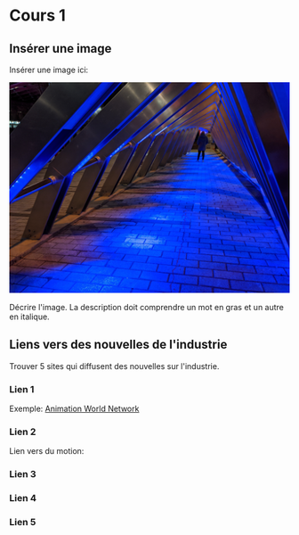 # Cours 1
## Insérer une image
Insérer une image ici: 

![Image1](images/IMG_20201206_185811.jpg)

Décrire l'image. La description doit comprendre un mot en gras et un autre en italique. 

## Liens vers des nouvelles de l'industrie
Trouver 5 sites qui diffusent des nouvelles sur l'industrie.

### Lien 1 
Exemple: [Animation World Network](https://www.awn.com/)

### Lien 2 
Lien vers du motion: 

### Lien 3 


### Lien 4 


### Lien 5 
